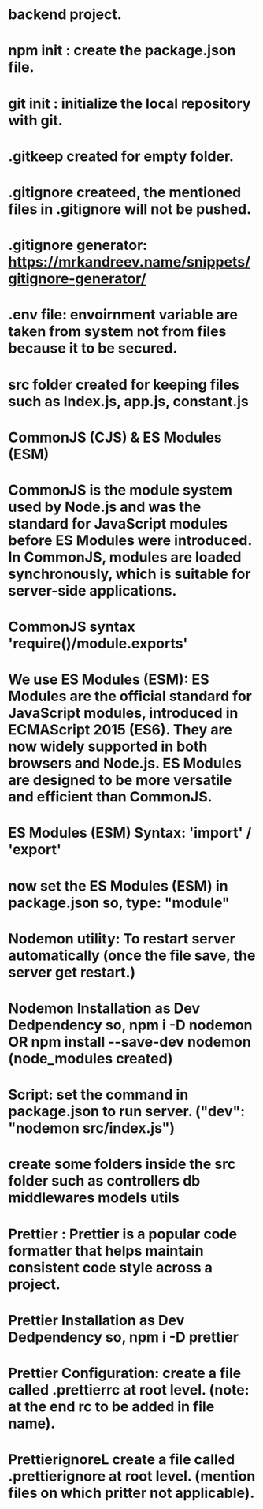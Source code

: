 # backend project.
# npm init : create the package.json file.
# git init : initialize the local repository with git.
# .gitkeep created for empty folder.
# .gitignore createed, the mentioned files in .gitignore will not be pushed. 
# .gitignore generator: https://mrkandreev.name/snippets/gitignore-generator/
# .env file: envoirnment variable are taken from system not from files because it to be secured.
# src folder created for keeping files such as Index.js, app.js, constant.js
# CommonJS (CJS) & ES Modules (ESM)

# CommonJS is the module system used by Node.js and was the standard for JavaScript modules before ES Modules were introduced. In CommonJS, modules are loaded synchronously, which is suitable for server-side applications. 
# CommonJS syntax 'require()/module.exports'

# We use ES Modules (ESM): ES Modules are the official standard for JavaScript modules, introduced in ECMAScript 2015 (ES6). They are now widely supported in both browsers and Node.js. ES Modules are designed to be more versatile and efficient than CommonJS.
# ES Modules (ESM) Syntax: 'import' / 'export'

# now set the ES Modules (ESM) in package.json so, type: "module"

# Nodemon utility: To restart server automatically (once the file save, the server get restart.)
# Nodemon Installation as Dev Dedpendency so, npm i -D nodemon OR npm install --save-dev nodemon (node_modules created)
# Script: set the command in package.json to run server. ("dev": "nodemon src/index.js") 
# create some folders inside the src folder such as controllers db middlewares models utils
# Prettier :  Prettier is a popular code formatter that helps maintain consistent code style across a project.
# Prettier Installation as Dev Dedpendency so, npm i -D prettier 
# Prettier Configuration: create a file called .prettierrc at root level. (note: at the end rc to be added in file name).
# PrettierignoreL create a file called .prettierignore at root level. (mention files on which pritter not applicable).
